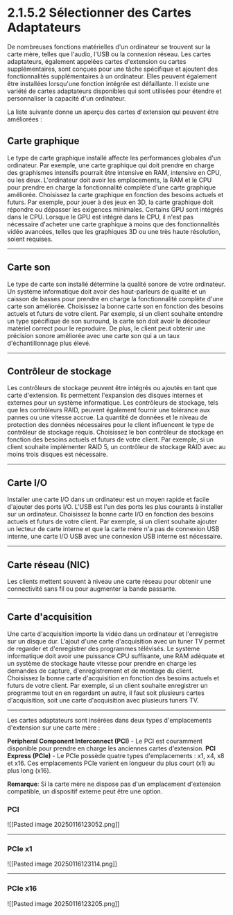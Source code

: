
# 2.1.5.2 Sélectionner des Cartes Adaptateurs

De nombreuses fonctions matérielles d'un ordinateur se trouvent sur la carte mère, telles que l'audio, l'USB ou la connexion réseau. Les cartes adaptateurs, également appelées cartes d'extension ou cartes supplémentaires, sont conçues pour une tâche spécifique et ajoutent des fonctionnalités supplémentaires à un ordinateur. Elles peuvent également être installées lorsqu'une fonction intégrée est défaillante. Il existe une variété de cartes adaptateurs disponibles qui sont utilisées pour étendre et personnaliser la capacité d'un ordinateur.

La liste suivante donne un aperçu des cartes d'extension qui peuvent être améliorées :

## Carte graphique

Le type de carte graphique installé affecte les performances globales d'un ordinateur. Par exemple, une carte graphique qui doit prendre en charge des graphismes intensifs pourrait être intensive en RAM, intensive en CPU, ou les deux. L'ordinateur doit avoir les emplacements, la RAM et le CPU pour prendre en charge la fonctionnalité complète d'une carte graphique améliorée. Choisissez la carte graphique en fonction des besoins actuels et futurs. Par exemple, pour jouer à des jeux en 3D, la carte graphique doit répondre ou dépasser les exigences minimales. Certains GPU sont intégrés dans le CPU. Lorsque le GPU est intégré dans le CPU, il n'est pas nécessaire d'acheter une carte graphique à moins que des fonctionnalités vidéo avancées, telles que les graphiques 3D ou une très haute résolution, soient requises.

----


## Carte son

Le type de carte son installé détermine la qualité sonore de votre ordinateur. Un système informatique doit avoir des haut-parleurs de qualité et un caisson de basses pour prendre en charge la fonctionnalité complète d'une carte son améliorée. Choisissez la bonne carte son en fonction des besoins actuels et futurs de votre client. Par exemple, si un client souhaite entendre un type spécifique de son surround, la carte son doit avoir le décodeur matériel correct pour le reproduire. De plus, le client peut obtenir une précision sonore améliorée avec une carte son qui a un taux d'échantillonnage plus élevé.


----

## Contrôleur de stockage

Les contrôleurs de stockage peuvent être intégrés ou ajoutés en tant que carte d'extension. Ils permettent l'expansion des disques internes et externes pour un système informatique. Les contrôleurs de stockage, tels que les contrôleurs RAID, peuvent également fournir une tolérance aux pannes ou une vitesse accrue. La quantité de données et le niveau de protection des données nécessaires pour le client influencent le type de contrôleur de stockage requis. Choisissez le bon contrôleur de stockage en fonction des besoins actuels et futurs de votre client. Par exemple, si un client souhaite implémenter RAID 5, un contrôleur de stockage RAID avec au moins trois disques est nécessaire.

----

## Carte I/O 

Installer une carte I/O dans un ordinateur est un moyen rapide et facile d'ajouter des ports I/O. L'USB est l'un des ports les plus courants à installer sur un ordinateur. Choisissez la bonne carte I/O en fonction des besoins actuels et futurs de votre client. Par exemple, si un client souhaite ajouter un lecteur de carte interne et que la carte mère n'a pas de connexion USB interne, une carte I/O USB avec une connexion USB interne est nécessaire.


----


## Carte réseau (NIC) 
Les clients mettent souvent à niveau une carte réseau pour obtenir une connectivité sans fil ou pour augmenter la bande passante.

----



## Carte d'acquisition

Une carte d'acquisition importe la vidéo dans un ordinateur et l'enregistre sur un disque dur. L'ajout d'une carte d'acquisition avec un tuner TV permet de regarder et d'enregistrer des programmes télévisés. Le système informatique doit avoir une puissance CPU suffisante, une RAM adéquate et un système de stockage haute vitesse pour prendre en charge les demandes de capture, d'enregistrement et de montage du client. Choisissez la bonne carte d'acquisition en fonction des besoins actuels et futurs de votre client. Par exemple, si un client souhaite enregistrer un programme tout en en regardant un autre, il faut soit plusieurs cartes d'acquisition, soit une carte d'acquisition avec plusieurs tuners TV.

---


Les cartes adaptateurs sont insérées dans deux types d'emplacements d'extension sur une carte mère :

**Peripheral Component Interconnect (PCI)** - Le PCI est couramment disponible pour prendre en charge les anciennes cartes d'extension.
**PCI Express (PCIe)** - Le PCIe possède quatre types d'emplacements : x1, x4, x8 et x16. Ces emplacements PCIe varient en longueur du plus court (x1) au plus long (x16).

**Remarque**: Si la carte mère ne dispose pas d'un emplacement d'extension compatible, un dispositif externe peut être une option.


### PCI


![[Pasted image 20250116123052.png]]



----


### PCIe x1

![[Pasted image 20250116123114.png]]



-----


### PCIe x16

![[Pasted image 20250116123205.png]]





